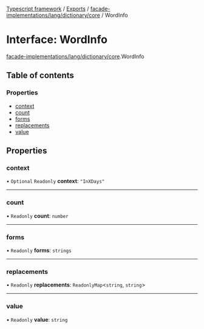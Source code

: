 [Typescript framework](../index.md) / [Exports](../modules.md) / [facade-implementations/lang/dictionary/core](../modules/facade_implementations_lang_dictionary_core.md) / WordInfo

# Interface: WordInfo

[facade-implementations/lang/dictionary/core](../modules/facade_implementations_lang_dictionary_core.md).WordInfo

## Table of contents

### Properties

- [context](facade_implementations_lang_dictionary_core.WordInfo.md#context)
- [count](facade_implementations_lang_dictionary_core.WordInfo.md#count)
- [forms](facade_implementations_lang_dictionary_core.WordInfo.md#forms)
- [replacements](facade_implementations_lang_dictionary_core.WordInfo.md#replacements)
- [value](facade_implementations_lang_dictionary_core.WordInfo.md#value)

## Properties

### context

• `Optional` `Readonly` **context**: ``"InXDays"``

___

### count

• `Readonly` **count**: `number`

___

### forms

• `Readonly` **forms**: `strings`

___

### replacements

• `Readonly` **replacements**: `ReadonlyMap`<`string`, `string`\>

___

### value

• `Readonly` **value**: `string`
